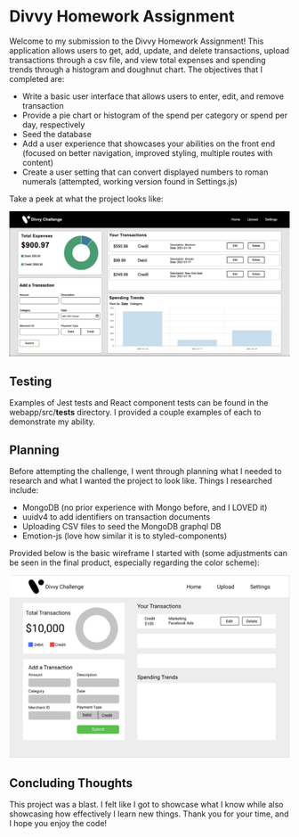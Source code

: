 # Divvy Homework Assignment

Welcome to my submission to the Divvy Homework Assignment! This application allows users to get, add, update, and delete transactions, upload transactions through a csv file, and view total expenses and spending trends through a histogram and doughnut chart. The objectives that I completed are:

* Write a basic user interface that allows users to enter, edit, and remove transaction
* Provide a pie chart or histogram of the spend per category or spend per day, respectively
* Seed the database
* Add a user experience that showcases your abilities on the front end (focused on better navigation, improved styling, multiple routes with content)
* Create a user setting that can convert displayed numbers to roman numerals (attempted, working version found in Settings.js)

Take a peek at what the project looks like:

![home-view](./webapp/src/assets/home-view.png)

## Testing

Examples of Jest tests and React component tests can be found in the webapp/src/__tests__ directory. I provided a couple examples of each to demonstrate my ability.

## Planning

Before attempting the challenge, I went through planning what I needed to research and what I wanted the project to look like. Things I researched include:

* MongoDB (no prior experience with Mongo before, and I LOVED it)
* uuidv4 to add identifiers on transaction documents
* Uploading CSV files to seed the MongoDB graphql DB
* Emotion-js (love how similar it is to styled-components)

Provided below is the basic wireframe I started with (some adjustments can be seen in the final product, especially regarding the color scheme):

![wireframe](./webapp/src/assets/wireframe.png)

## Concluding Thoughts

This project was a blast. I felt like I got to showcase what I know while also showcasing how effectively I learn new things. Thank you for your time, and I hope you enjoy the code!
